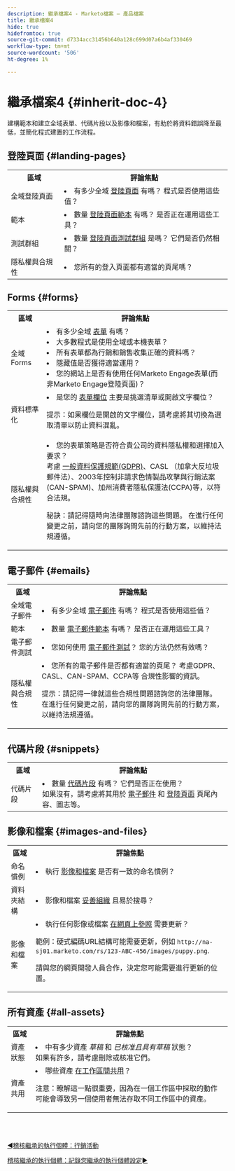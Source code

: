 ```yaml
---
description: 繼承檔案4 - Marketo檔案 — 產品檔案
title: 繼承檔案4
hide: true
hidefromtoc: true
source-git-commit: d7334acc31456b640a128c699d07a6b4af330469
workflow-type: tm+mt
source-wordcount: '506'
ht-degree: 1%

---
```


# 繼承檔案4 {#inherit-doc-4}

建構範本和建立全域表單、代碼片段以及影像和檔案，有助於將資料錯誤降至最低，並簡化程式建置的工作流程。

## 登陸頁面 {#landing-pages}

<table style="table-layout:auto"> 
 <tbody> 
  <tr> 
   <th>區域</th> 
   <th>評論焦點</th>
  </tr> 
  <tr> 
   <td>全域登陸頁面</td> 
   <td><li>有多少全域 <a href="/help/marketo/product-docs/demand-generation/landing-pages/understanding-landing-pages/understanding-free-form-vs-guided-landing-pages.md" target="_blank">登陸頁面</a> 有嗎？ 程式是否使用這些值？</li></td>
  </tr>
  <tr> 
   <td>範本</td> 
   <td><li>數量 <a href="/help/marketo/product-docs/demand-generation/landing-pages/landing-page-templates/create-a-free-form-landing-page-template.md" target="_blank">登陸頁面範本</a> 有嗎？ 是否正在運用這些工具？</li></td>
  </tr>
  <tr> 
   <td>測試群組</td> 
   <td><li>數量 <a href="/help/marketo/product-docs/demand-generation/landing-pages/understanding-landing-pages/landing-page-test-groups.md" target="_blank">登陸頁面測試群組</a> 是嗎？ 它們是否仍然相關？</li></td>
  </tr>
   <tr> 
   <td>隱私權與合規性</td> 
   <td><li>您所有的登入頁面都有適當的頁尾嗎？</li></td>
  </tr>
 </tbody> 
</table>

## Forms {#forms}

<table style="table-layout:auto"> 
 <tbody> 
  <tr> 
   <th>區域</th> 
   <th>評論焦點</th>
  </tr> 
  <tr> 
   <td>全域Forms</td> 
   <td><li>有多少全域 <a href="/help/marketo/product-docs/demand-generation/forms/creating-a-form/create-a-form.md" target="_blank">表單</a> 有嗎？</li>
<li>大多數程式是使用全域或本機表單？</li>
<li>所有表單都為行銷和銷售收集正確的資料嗎？</li>
<li>隱藏值是否獲得適當運用？</li>
<li>您的網站上是否有使用任何Marketo Engage表單(而非Marketo Engage登陸頁面)？</li></td>
  </tr>
  <tr> 
   <td>資料標準化</td> 
   <td><li>是您的 <a href="/help/marketo/product-docs/demand-generation/forms/form-fields/add-a-fieldset-to-a-form.md" target="_blank">表單欄位</a> 主要是挑選清單或開啟文字欄位？</li>
<p>提示：如果欄位是開啟的文字欄位，請考慮將其切換為選取清單以防止資料混亂。</td>
  </tr>
  <tr> 
   <td>隱私權與合規性</td> 
   <td><li>您的表單策略是否符合貴公司的資料隱私權和選擇加入要求？ 
   <br/>考慮 <a href="https://business.adobe.com/resources/ebooks/the-gdpr-and-the-marketer.html" target="_blank">一般資料保護規範(GDPR)</a>、CASL （加拿大反垃圾郵件法）、2003年控制非請求色情製品攻擊與行銷法案(CAN-SPAM)、加州消費者隱私保護法(CCPA)等，以符合法規。</li>
<p>秘訣：請記得隨時向法律團隊諮詢這些問題。 在進行任何變更之前，請向您的團隊詢問先前的行動方案，以維持法規遵循。</td>
  </tr>
 </tbody> 
</table>

## 電子郵件 {#emails}

<table style="table-layout:auto"> 
 <tbody> 
  <tr> 
   <th>區域</th> 
   <th>評論焦點</th>
  </tr> 
  <tr> 
   <td>全域電子郵件</td> 
   <td><li>有多少全域 <a href="/help/marketo/product-docs/email-marketing/general/creating-an-email/create-an-email.md" target="_blank">電子郵件</a> 有嗎？ 程式是否使用這些值？</li></td>
  </tr>
  <tr> 
   <td>範本</td> 
   <td><li>數量 <a href="/help/marketo/product-docs/email-marketing/general/email-editor-2/create-an-email-template.md" target="_blank">電子郵件範本</a> 有嗎？ 是否正在運用這些工具？</li></td>
  </tr>
  <tr> 
   <td>電子郵件測試</td> 
   <td><li>您如何使用 <a href="/help/marketo/product-docs/email-marketing/email-programs/email-program-actions/email-test-a-b-test/understanding-email-testing-options.md" target="_blank">電子郵件測試</a>？ 您的方法仍然有效嗎？</li></td>
  </tr>
  <tr> 
   <td>隱私權與合規性</td> 
   <td><li>您所有的電子郵件是否都有適當的頁尾？ 考慮GDPR、CASL、CAN-SPAM、CCPA等 合規性影響的資訊。</li>
<p>提示：請記得一律就這些合規性問題諮詢您的法律團隊。 在進行任何變更之前，請向您的團隊詢問先前的行動方案，以維持法規遵循。</td>
  </tr>
 </tbody> 
</table>

## 代碼片段 {#snippets}

<table style="table-layout:auto"> 
 <tbody> 
  <tr> 
   <th>區域</th> 
   <th>評論焦點</th>
  </tr> 
  <tr> 
   <td>代碼片段</td> 
   <td><li>數量 <a href="/help/marketo/product-docs/personalization/segmentation-and-snippets/snippets/create-a-snippet.md" target="_blank">代碼片段</a> 有嗎？ 它們是否正在使用？ 
   <br/>如果沒有，請考慮將其用於 <a href="/help/marketo/product-docs/email-marketing/general/functions-in-the-editor/add-a-snippet-to-an-email.md" target="_blank">電子郵件</a> 和 <a href="/help/marketo/product-docs/demand-generation/landing-pages/personalizing-landing-pages/add-a-snippet-to-a-landing-page.md" target="_blank">登陸頁面</a> 頁尾內容、圖志等。</li></td>
  </tr>
 </tbody> 
</table>

## 影像和檔案 {#images-and-files}

<table style="table-layout:auto"> 
 <tbody> 
  <tr> 
   <th>區域</th> 
   <th>評論焦點</th>
  </tr> 
  <tr> 
   <td>命名慣例</td> 
   <td><li>執行 <a href="/help/marketo/product-docs/demand-generation/images-and-files/add-images-and-files-to-marketo.md" target="_blank">影像和檔案</a> 是否有一致的命名慣例？</li></td>
  </tr>
  <tr> 
   <td>資料夾結構</td> 
   <td><li>影像和檔案 <a href="/help/marketo/product-docs/demand-generation/images-and-files/organize-your-images-and-files-using-folders.md" target="_blank">妥善組織</a> 且易於搜尋？</li></td>
  </tr>
  <tr> 
   <td>影像和檔案</td> 
   <td><li>執行任何影像或檔案 <a href="/help/marketo/product-docs/demand-generation/images-and-files/find-the-url-of-an-uploaded-image-or-file.md" target="_blank">在網頁上參照</a> 需要更新？ 
   <p>範例：硬式編碼URL結構可能需要更新，例如 <code>http://na-sj01.marketo.com/rs/123-ABC-456/images/puppy.png</code>. 
   <p>請與您的網頁開發人員合作，決定您可能需要進行更新的位置。</li></td>
  </tr>
 </tbody> 
</table>

## 所有資產 {#all-assets}

<table style="table-layout:auto"> 
 <tbody> 
  <tr> 
   <th>區域</th> 
   <th>評論焦點</th>
  </tr> 
  <tr> 
   <td>資產狀態</td> 
   <td><li>中有多少資產 <i>草稿</i> 和 <i>已核准且具有草稿</i> 狀態？
   <br/>如果有許多，請考慮刪除或核准它們。</li></td>
  </tr>
  <tr> 
   <td>資產共用</td> 
   <td><li>哪些資產 <a href="/help/marketo/product-docs/administration/workspaces-and-person-partitions/understanding-workspaces-and-person-partitions.md#sharing-across-workspaces" target="_blank">在工作區間共用</a>？</li>
   <p>注意：瞭解這一點很重要，因為在一個工作區中採取的動作可能會導致另一個使用者無法存取不同工作區中的資產。</td>
  </tr>
 </tbody> 
</table>

<br> 

[◄稽核繼承的執行個體：行銷活動](/help/marketo/getting-started/inheriting-a-marketo-instance/new-inherit-doc-3.md)

[稽核繼承的執行個體：記錄您繼承的執行個體設定►](/help/marketo/getting-started/inheriting-a-marketo-instance/new-inherit-doc-5.md)
